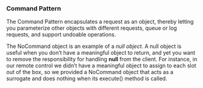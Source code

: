 ### Command Pattern

The Command Pattern encapsulates a request as an object, thereby letting you parameterize other objects with different requests, queue or log requests, and support undoable operations.

The NoCommand object is an example of a *null object*. A null object is useful when you don’t have a meaningful object to return, and yet you want to remove the responsibility for handling **null** from the client. For instance, in our remote control we didn’t have a meaningful object to assign to each slot out of the box, so we provided a NoCommand object that acts as a surrogate and does nothing when its execute() method is called.